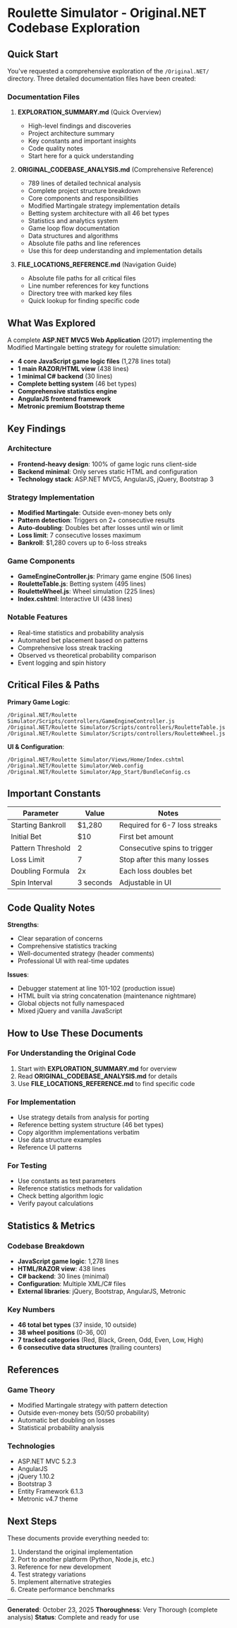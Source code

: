 # Roulette Simulator - Original.NET Codebase Exploration

## Quick Start

You've requested a comprehensive exploration of the `/Original.NET/` directory. Three detailed documentation files have been created:

### Documentation Files

1. **EXPLORATION_SUMMARY.md** (Quick Overview)
   - High-level findings and discoveries
   - Project architecture summary
   - Key constants and important insights
   - Code quality notes
   - Start here for a quick understanding

2. **ORIGINAL_CODEBASE_ANALYSIS.md** (Comprehensive Reference)
   - 789 lines of detailed technical analysis
   - Complete project structure breakdown
   - Core components and responsibilities
   - Modified Martingale strategy implementation details
   - Betting system architecture with all 46 bet types
   - Statistics and analytics system
   - Game loop flow documentation
   - Data structures and algorithms
   - Absolute file paths and line references
   - Use this for deep understanding and implementation details

3. **FILE_LOCATIONS_REFERENCE.md** (Navigation Guide)
   - Absolute file paths for all critical files
   - Line number references for key functions
   - Directory tree with marked key files
   - Quick lookup for finding specific code

## What Was Explored

A complete **ASP.NET MVC5 Web Application** (2017) implementing the Modified Martingale betting strategy for roulette simulation:

- **4 core JavaScript game logic files** (1,278 lines total)
- **1 main RAZOR/HTML view** (438 lines)
- **1 minimal C# backend** (30 lines)
- **Complete betting system** (46 bet types)
- **Comprehensive statistics engine**
- **AngularJS frontend framework**
- **Metronic premium Bootstrap theme**

## Key Findings

### Architecture
- **Frontend-heavy design**: 100% of game logic runs client-side
- **Backend minimal**: Only serves static HTML and configuration
- **Technology stack**: ASP.NET MVC5, AngularJS, jQuery, Bootstrap 3

### Strategy Implementation
- **Modified Martingale**: Outside even-money bets only
- **Pattern detection**: Triggers on 2+ consecutive results
- **Auto-doubling**: Doubles bet after losses until win or limit
- **Loss limit**: 7 consecutive losses maximum
- **Bankroll**: $1,280 covers up to 6-loss streaks

### Game Components
- **GameEngineController.js**: Primary game engine (506 lines)
- **RouletteTable.js**: Betting system (495 lines)
- **RouletteWheel.js**: Wheel simulation (225 lines)
- **Index.cshtml**: Interactive UI (438 lines)

### Notable Features
- Real-time statistics and probability analysis
- Automated bet placement based on patterns
- Comprehensive loss streak tracking
- Observed vs theoretical probability comparison
- Event logging and spin history

## Critical Files & Paths

**Primary Game Logic**:
```
/Original.NET/Roulette Simulator/Scripts/controllers/GameEngineController.js
/Original.NET/Roulette Simulator/Scripts/controllers/RouletteTable.js
/Original.NET/Roulette Simulator/Scripts/controllers/RouletteWheel.js
```

**UI & Configuration**:
```
/Original.NET/Roulette Simulator/Views/Home/Index.cshtml
/Original.NET/Roulette Simulator/Web.config
/Original.NET/Roulette Simulator/App_Start/BundleConfig.cs
```

## Important Constants

| Parameter | Value | Notes |
|-----------|-------|-------|
| Starting Bankroll | $1,280 | Required for 6-7 loss streaks |
| Initial Bet | $10 | First bet amount |
| Pattern Threshold | 2 | Consecutive spins to trigger |
| Loss Limit | 7 | Stop after this many losses |
| Doubling Formula | 2x | Each loss doubles bet |
| Spin Interval | 3 seconds | Adjustable in UI |

## Code Quality Notes

**Strengths**:
- Clear separation of concerns
- Comprehensive statistics tracking
- Well-documented strategy (header comments)
- Professional UI with real-time updates

**Issues**:
- Debugger statement at line 101-102 (production issue)
- HTML built via string concatenation (maintenance nightmare)
- Global objects not fully namespaced
- Mixed jQuery and vanilla JavaScript

## How to Use These Documents

### For Understanding the Original Code
1. Start with **EXPLORATION_SUMMARY.md** for overview
2. Read **ORIGINAL_CODEBASE_ANALYSIS.md** for details
3. Use **FILE_LOCATIONS_REFERENCE.md** to find specific code

### For Implementation
- Use strategy details from analysis for porting
- Reference betting system structure (46 bet types)
- Copy algorithm implementations verbatim
- Use data structure examples
- Reference UI patterns

### For Testing
- Use constants as test parameters
- Reference statistics methods for validation
- Check betting algorithm logic
- Verify payout calculations

## Statistics & Metrics

### Codebase Breakdown
- **JavaScript game logic**: 1,278 lines
- **HTML/RAZOR view**: 438 lines
- **C# backend**: 30 lines (minimal)
- **Configuration**: Multiple XML/C# files
- **External libraries**: jQuery, Bootstrap, AngularJS, Metronic

### Key Numbers
- **46 total bet types** (37 inside, 10 outside)
- **38 wheel positions** (0-36, 00)
- **7 tracked categories** (Red, Black, Green, Odd, Even, Low, High)
- **6 consecutive data structures** (trailing counters)

## References

### Game Theory
- Modified Martingale strategy with pattern detection
- Outside even-money bets (50/50 probability)
- Automatic bet doubling on losses
- Statistical probability analysis

### Technologies
- ASP.NET MVC 5.2.3
- AngularJS
- jQuery 1.10.2
- Bootstrap 3
- Entity Framework 6.1.3
- Metronic v4.7 theme

## Next Steps

These documents provide everything needed to:
1. Understand the original implementation
2. Port to another platform (Python, Node.js, etc.)
3. Reference for new development
4. Test strategy variations
5. Implement alternative strategies
6. Create performance benchmarks

---

**Generated**: October 23, 2025
**Thoroughness**: Very Thorough (complete analysis)
**Status**: Complete and ready for use

